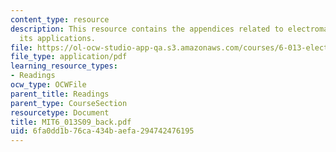 ```yaml
---
content_type: resource
description: This resource contains the appendices related to electromagnetics and
  its applications.
file: https://ol-ocw-studio-app-qa.s3.amazonaws.com/courses/6-013-electromagnetics-and-applications-spring-2009/6fa0dd1b76ca434baefa294742476195_MIT6_013S09_back.pdf
file_type: application/pdf
learning_resource_types:
- Readings
ocw_type: OCWFile
parent_title: Readings
parent_type: CourseSection
resourcetype: Document
title: MIT6_013S09_back.pdf
uid: 6fa0dd1b-76ca-434b-aefa-294742476195
---
```

